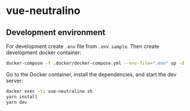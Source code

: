 # vue-neutralino

## Development environment

For development create `.env` file from `.env.sample`. Then create development docker container:
```bash
docker-compose -f .docker/docker-compose.yml --env-file=".env" up -d
```

Go to the Docker container, install the dependencies, and start the dev server:

```bash
docker exec -ti vue-neutralino sh
yarn install
yarn dev
```
